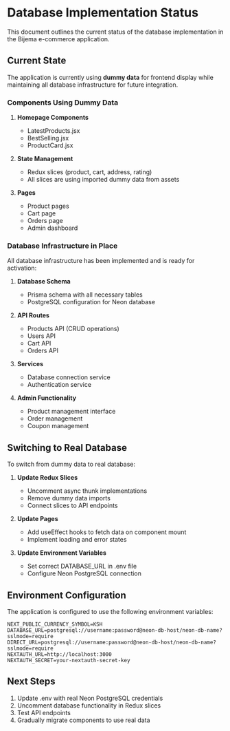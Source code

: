 # Database Implementation Status

This document outlines the current status of the database implementation in the Bijema e-commerce application.

## Current State

The application is currently using **dummy data** for frontend display while maintaining all database infrastructure for future integration.

### Components Using Dummy Data

1. **Homepage Components**
   - LatestProducts.jsx
   - BestSelling.jsx
   - ProductCard.jsx

2. **State Management**
   - Redux slices (product, cart, address, rating)
   - All slices are using imported dummy data from assets

3. **Pages**
   - Product pages
   - Cart page
   - Orders page
   - Admin dashboard

### Database Infrastructure in Place

All database infrastructure has been implemented and is ready for activation:

1. **Database Schema**
   - Prisma schema with all necessary tables
   - PostgreSQL configuration for Neon database

2. **API Routes**
   - Products API (CRUD operations)
   - Users API
   - Cart API
   - Orders API

3. **Services**
   - Database connection service
   - Authentication service

4. **Admin Functionality**
   - Product management interface
   - Order management
   - Coupon management

## Switching to Real Database

To switch from dummy data to real database:

1. **Update Redux Slices**
   - Uncomment async thunk implementations
   - Remove dummy data imports
   - Connect slices to API endpoints

2. **Update Pages**
   - Add useEffect hooks to fetch data on component mount
   - Implement loading and error states

3. **Update Environment Variables**
   - Set correct DATABASE_URL in .env file
   - Configure Neon PostgreSQL connection

## Environment Configuration

The application is configured to use the following environment variables:

```
NEXT_PUBLIC_CURRENCY_SYMBOL=KSH
DATABASE_URL=postgresql://username:password@neon-db-host/neon-db-name?sslmode=require
DIRECT_URL=postgresql://username:password@neon-db-host/neon-db-name?sslmode=require
NEXTAUTH_URL=http://localhost:3000
NEXTAUTH_SECRET=your-nextauth-secret-key
```

## Next Steps

1. Update .env with real Neon PostgreSQL credentials
2. Uncomment database functionality in Redux slices
3. Test API endpoints
4. Gradually migrate components to use real data